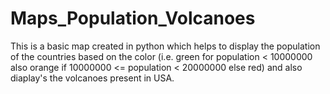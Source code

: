 # Maps_Population_Volcanoes
This is a basic map created in python which helps to display the population of the countries based on the color (i.e. green for population &lt; 10000000 also orange if 10000000 &lt;= population &lt; 20000000 else red) and also diaplay's the volcanoes present in USA.
